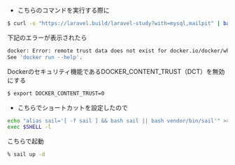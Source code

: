 - こちらのコマンドを実行する際に
```bash
$ curl -s "https://laravel.build/laravel-study?with=mysql,mailpit" | bash
```
下記のエラーが表示されたら
```bash
docker: Error: remote trust data does not exist for docker.io/docker/whalesay: notary.docker.io does not have trust data for docker.io/docker/whalesay.
See 'docker run --help'.
```
Dockerのセキュリティ機能であるDOCKER_CONTENT_TRUST（DCT）を無効にする
```bash
$ export DOCKER_CONTENT_TRUST=0
```

- こちらでショートカットを設定したので
```bash
echo "alias sail='[ -f sail ] && bash sail || bash vendor/bin/sail'" >> ~/.zshrc
exec $SHELL -l
```
こちらで起動
```bash
% sail up -d
```